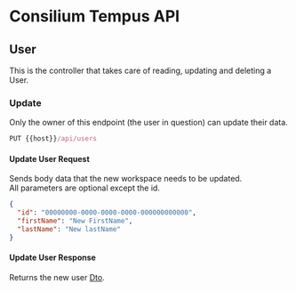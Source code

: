# Consilium Tempus API

## User

This is the controller that takes care of reading, updating and deleting a User.

### Update

Only the owner of this endpoint (the user in question) can update their data.

```js
PUT {{host}}/api/users
```

#### Update User Request

Sends body data that the new workspace needs to be updated.
<br>
All parameters are optional except the id.

```json
{
  "id": "00000000-0000-0000-0000-000000000000",
  "firstName": "New FirstName",
  "lastName": "New lastName"
}
```

#### Update User Response

Returns the new user [Dto](dto/Dto.User.md).
